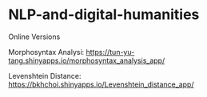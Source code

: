 # NLP-and-digital-humanities
Online Versions

Morphosyntax Analysi: 
https://tun-yu-tang.shinyapps.io/morphosyntax_analysis_app/

Levenshtein Distance: 
https://bkhchoi.shinyapps.io/Levenshtein_distance_app/
